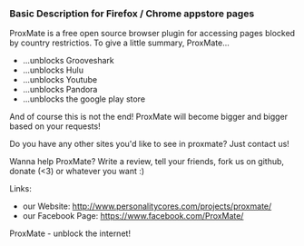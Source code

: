 ### Basic Description for Firefox / Chrome appstore pages


ProxMate is a free open source browser plugin for accessing pages blocked by country restrictios.
To give a little summary, ProxMate...

* ...unblocks Grooveshark
* ...unblocks Hulu
* ...unblocks Youtube
* ...unblocks Pandora
* ...unblocks the google play store

And of course this is not the end! ProxMate will become bigger and bigger based on your requests!

Do you have any other sites you'd like to see in proxmate? Just contact us!

Wanna help ProxMate? Write a review, tell your friends, fork us on github, donate (<3) or whatever you want :)

Links:
- our Website: http://www.personalitycores.com/projects/proxmate/
- our Facebook Page: https://www.facebook.com/ProxMate/


ProxMate - unblock the internet!